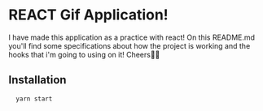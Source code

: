 # REACT Gif Application!

I have made this application as a practice with react!
On this README.md you'll find some specifications about how the project is working and the hooks that i'm going to using on it!
Cheers🤙🏽

## Installation

```bash
  yarn start
```
